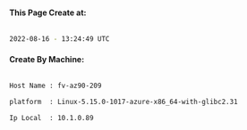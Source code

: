 
   
#### This Page Create at:

```bash

2022-08-16 - 13:24:49 UTC

```

#### Create By Machine:

```bash

Host Name : fv-az90-209

platform  : Linux-5.15.0-1017-azure-x86_64-with-glibc2.31

Ip Local  : 10.1.0.89

```

